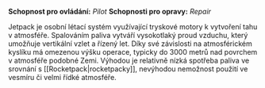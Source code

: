 **Schopnost pro ovládání:** _Pilot_ 
**Schopnosti pro opravy:** _Repair_

Jetpack je osobní létací systém využívající tryskové motory k vytvoření tahu v atmosféře. Spalováním paliva vytváří vysokotlaký proud vzduchu, který umožňuje vertikální vzlet a řízený let. Díky své závislosti na atmosférickém kyslíku má omezenou výšku operace, typicky do 3000 metrů nad povrchem v atmosféře podobné Zemi. Výhodou je relativně nízká spotřeba paliva ve srovnání s [[Rocketpack|rocketpacky]], nevýhodou nemožnost použití ve vesmíru či velmi řídké atmosféře.